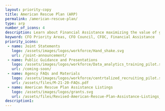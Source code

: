 ```yaml
---
layout: priority-copy
title: American Rescue Plan (ARP)
permalink: /american-rescue-plan/
type: arp
number_of_icons: 4
description: Learn about Financial Assistance maximizing the value of grant funding.
keyword: CFO Priority Areas, CFO Council, CFOC, Financial Assistance
priority_icons: 
 - name: Joint Statements
   logo: /assets/images/logos/workforce/Hand_shake.svg
   url: /joint-announcement/
 - name: Public Guidance and Presentations
   logo: /assets/images/logos/workforce/Data_analytics_training_pilot.svg
   url: /coming-soon/
 - name: Agency FAQs and Materials
   logo: /assets/images/logos/workforce/centrtalized_recruiting_pilot.svg
   url: /assets/files/M-21-20-FAQs.pdf
 - name: American Rescue Plan Assistance Listings
   logo: /assets/images/logos/grants.svg
   url: /assets/files/Revised-American-Rescue-Plan-Assistance-Listings_10-29-2021.pdf
description1:
---
```




